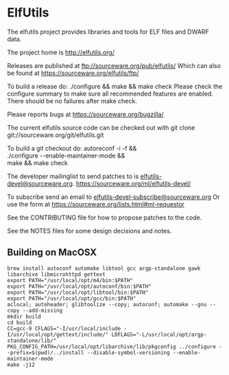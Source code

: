 # ElfUtils

The elfutils project provides libraries and tools for ELF files and DWARF data.

The project home is http://elfutils.org/

Releases are published at ftp://sourceware.org/pub/elfutils/
Which can also be found at https://sourceware.org/elfutils/ftp/

To build a release do: ./configure && make && make check
Please check the configure summary to make sure all recommended
features are enabled. There should be no failures after make check.

Please reports bugs at https://sourceware.org/bugzilla/

The current elfutils source code can be checked out with
git clone git://sourceware.org/git/elfutils.git

To build a git checkout do:
  autoreconf -i -f && \
  ./configure --enable-maintainer-mode && \
  make && make check

The developer mailinglist to send patches to is
elfutils-devel@sourceware.org.
https://sourceware.org/ml/elfutils-devel/

To subscribe send an email to elfutils-devel-subscribe@sourceware.org
Or use the form at https://sourceware.org/lists.html#ml-requestor

See the CONTRIBUTING file for how to propose patches to the code.

See the NOTES files for some design decisions and notes.

## Building on MacOSX

```
brew install autoconf automake libtool gcc argp-standalone gawk libarchive libmicrohttpd gettext
export PATH="/usr/local/opt/m4/bin:$PATH"
export PATH="/usr/local/opt/autoconf/bin:$PATH"
export PATH="/usr/local/opt/libtool/bin:$PATH"
export PATH="/usr/local/opt/gcc/bin:$PATH"
aclocal; autoheader; glibtoolize --copy; autoconf; automake --gnu --copy --add-missing
mkdir build
cd build
CC=gcc-9 CFLAGS="-I/usr/local/include -I/usr/local/opt/gettext/include/" LDFLAGS="-L/usr/local/opt/argp-standalone/lib/" PKG_CONFIG_PATH=/usr/local/opt/libarchive/lib/pkgconfig ../configure --prefix=$(pwd)/../install --disable-symbol-versioning --enable-maintainer-mode
make -j12
```

